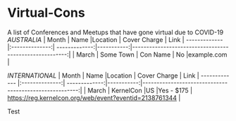 # Virtual-Cons
A list of Conferences and Meetups that have gone virtual due to COVID-19
*AUSTRALIA*
| Month         | Name           |Location       | Cover Charge  | Link
| ------------- |:--------------:| -------------:|-----------:|-------------------------------------------------------:|
|   March       | Some Town      | Con Name       | No        |example.com |


*INTERNATIONAL*
| Month         | Name           |Location       | Cover Charge  | Link
| ------------- |:--------------:| -------------:|-----------:|-------------------------------------------------------:|
|    March      | KernelCon      |US              |Yes - $175 | https://reg.kernelcon.org/web/event?eventid=2138761344 |

Test

